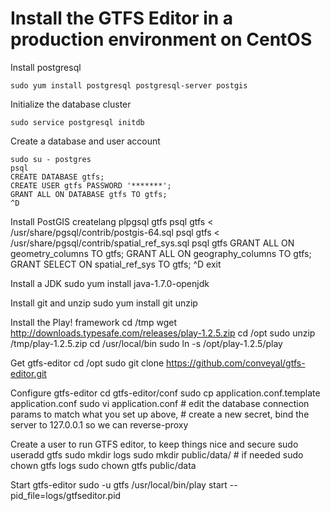 # Install the GTFS Editor in a production environment on CentOS

Install postgresql

    sudo yum install postgresql postgresql-server postgis
    
Initialize the database cluster
 
    sudo service postgresql initdb
    
Create a database and user account

    sudo su - postgres
    psql
    CREATE DATABASE gtfs;
    CREATE USER gtfs PASSWORD '*******';
    GRANT ALL ON DATABASE gtfs TO gtfs;
    ^D
    
Install PostGIS
    createlang plpgsql gtfs
    psql gtfs < /usr/share/pgsql/contrib/postgis-64.sql
    psql gtfs < /usr/share/pgsql/contrib/spatial_ref_sys.sql 
    psql gtfs
    GRANT ALL ON geometry_columns TO gtfs;
    GRANT ALL ON geography_columns TO gtfs;
    GRANT SELECT ON spatial_ref_sys TO gtfs;
    ^D
    exit
    
Install a JDK
    sudo yum install java-1.7.0-openjdk
    
Install git and unzip
    sudo yum install git unzip
    
Install the Play! framework
    cd /tmp
    wget http://downloads.typesafe.com/releases/play-1.2.5.zip
    cd /opt
    sudo unzip /tmp/play-1.2.5.zip
    cd /usr/local/bin
    sudo ln -s /opt/play-1.2.5/play
    
Get gtfs-editor
    cd /opt
    sudo git clone https://github.com/conveyal/gtfs-editor.git

Configure gtfs-editor
    cd gtfs-editor/conf
    sudo cp application.conf.template application.conf
    sudo vi application.conf
    # edit the database connection params to match what you set up above,
    # create a new secret, bind the server to 127.0.0.1 so we can reverse-proxy

Create a user to run GTFS editor, to keep things nice and secure
    sudo useradd gtfs
    sudo mkdir logs
    sudo mkdir public/data/ # if needed
    sudo chown gtfs logs
    sudo chown gtfs public/data

Start gtfs-editor
    sudo -u gtfs /usr/local/bin/play start --pid_file=logs/gtfseditor.pid
